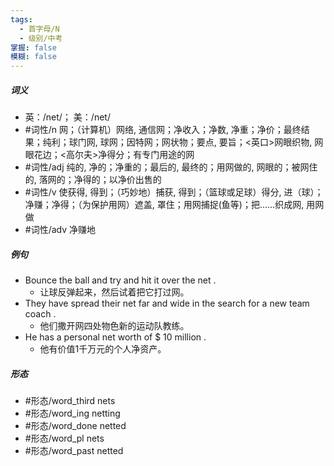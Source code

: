 ```yaml
---
tags:
  - 首字母/N
  - 级别/中考
掌握: false
模糊: false
---
```

##### 词义
- 英：/net/； 美：/net/
- #词性/n  网；（计算机）网络, 通信网；净收入；净数, 净重；净价；最终结果；纯利；球门网, 球网；因特网；网状物；要点, 要旨；<英口>网眼织物, 网眼花边；<高尔夫>净得分；有专门用途的网
- #词性/adj  纯的, 净的；净重的；最后的, 最终的；用网做的, 网眼的；被网住的, 落网的；净得的；以净价出售的
- #词性/v  使获得, 得到；（巧妙地）捕获, 得到；（篮球或足球）得分, 进（球）；净赚；净得；（为保护用网）遮盖, 罩住；用网捕捉(鱼等)；把……织成网, 用网做
- #词性/adv  净赚地
##### 例句
- Bounce the ball and try and hit it over the net .
	- 让球反弹起来，然后试着把它打过网。
- They have spread their net far and wide in the search for a new team coach .
	- 他们撒开网四处物色新的运动队教练。
- He has a personal net worth of $ 10 million .
	- 他有价值1千万元的个人净资产。
##### 形态
- #形态/word_third nets
- #形态/word_ing netting
- #形态/word_done netted
- #形态/word_pl nets
- #形态/word_past netted
